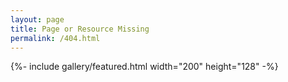 ```yaml
---
layout: page
title: Page or Resource Missing
permalink: /404.html
---
```


<div id="error"></div>

{%- include gallery/featured.html width="200" height="128" -%}

<script>
    let element = document.getElementById("error");
    if (element) {
        let html = "";
        html += "<p>Sorry, it looks like the page or resource at <strong>" + window.location.pathname + "</strong> is missing.</p>\n\n";
        html += "<p>If you believe this is a mistake, please <a href=\"mailto:Jeff@pcjs.org?subject=Missing%20PCjs%20page%20or%20resource&body=Please%20take%20a%20look%20at:%20" + window.location.href + "\">let us know</a>, so that we can fix it. Thanks!</p>\n";
        element.innerHTML = html;
    }
</script>
